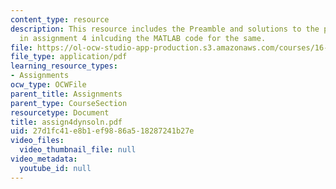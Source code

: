 ```yaml
---
content_type: resource
description: This resource includes the Preamble and solutions to the problem refered
  in assignment 4 inlcuding the MATLAB code for the same.
file: https://ol-ocw-studio-app-production.s3.amazonaws.com/courses/16-423j-aerospace-biomedical-and-life-support-engineering-spring-2006/27d1fc41e8b1ef9886a518287241b27e_assign4dynsoln.pdf
file_type: application/pdf
learning_resource_types:
- Assignments
ocw_type: OCWFile
parent_title: Assignments
parent_type: CourseSection
resourcetype: Document
title: assign4dynsoln.pdf
uid: 27d1fc41-e8b1-ef98-86a5-18287241b27e
video_files:
  video_thumbnail_file: null
video_metadata:
  youtube_id: null
---
```

